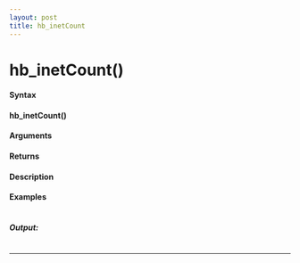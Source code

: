 ```yaml
---
layout: post
title: hb_inetCount
---
```


# hb_inetCount()


#### Syntax

#### hb_inetCount()

#### Arguments

#### Returns

#### Description

#### Examples

```

```

##### Output:

```

```

---